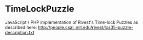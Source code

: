 TimeLockPuzzle
==============

JavaScript / PHP implementation of Rivest's Time-lock Puzzles as described 
here: http://people.csail.mit.edu/rivest/lcs35-puzzle-description.txt
